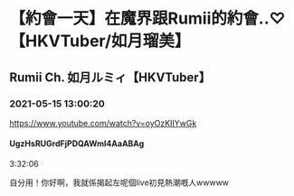 # 【約會一天】在魔界跟Rumii的約會..♡【HKVTuber/如月瑠美】
## Rumii Ch. 如月ルミィ【HKVTuber】
### 2021-05-15 13:00:20
https://www.youtube.com/watch?v=oyOzKIIYwGk
#### UgzHsRUGrdFjPDQAWml4AaABAg
3:32:06

自分用！你好啊，我就係揭起左呢個live初見熱潮嘅人wwwww

